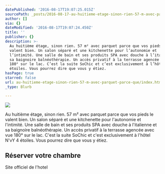 ```yaml
---
datePublished: '2016-08-17T19:07:25.015Z'
sourcePath: _posts/2016-08-17-au-huitieme-etage-sinon-rien-57-m-avec-parquet-parce-que.md
author: []
via: {}
dateModified: '2016-08-17T19:07:24.450Z'
title: ''
publisher: {}
description: >-
  Au huitième étage, sinon rien. 57 m² avec parquet parce que vos pieds le
  valent bien. Un salon séparé et une kitchenette pour l’autonomie et
  l’intimité. Une salle de bain et ses produits SPA avec douche à l’italienne et
  sa baignoire balnéothérapie. Un accès privatif à la terrasse agencée avec vue
  180° sur le lac. C’est la suite SoChic et c’est exclusivement à l’hôtel N’vY 4
  étoiles. Vous pourrez dire que vous y étiez.
hasPage: true
starred: false
url: au-huitieme-etage-sinon-rien-57-m-avec-parquet-parce-que/index.html
_type: Blurb

---
```

![](https://the-grid-user-content.s3-us-west-2.amazonaws.com/a525fc62-610e-456a-a6a8-48fff6db6bfd.jpg)

Au huitième étage, sinon rien. 57 m² avec parquet parce que vos pieds le valent bien. Un salon séparé et une kitchenette pour l'autonomie et l'intimité. Une salle de bain et ses produits SPA avec douche à l'italienne et sa baignoire balnéothérapie. Un accès privatif à la terrasse agencée avec vue 180° sur le lac. C'est la suite SoChic et c'est exclusivement à l'hôtel N'vY 4 étoiles. Vous pourrez dire que vous y étiez.

<article style=""><h1>Réserver votre chambre</h1><p>Site officiel de l'hotel</p></article>